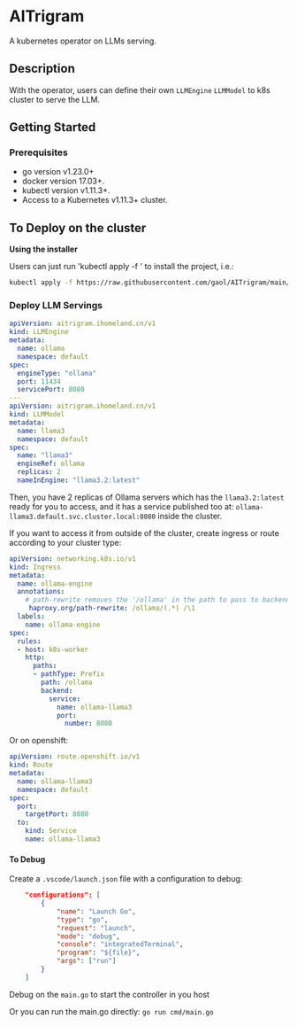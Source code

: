 # AITrigram
A kubernetes operator on LLMs serving.

## Description
With the operator, users can define their own `LLMEngine` `LLMModel` to k8s cluster to serve the LLM.

## Getting Started

### Prerequisites
- go version v1.23.0+
- docker version 17.03+.
- kubectl version v1.11.3+.
- Access to a Kubernetes v1.11.3+ cluster.

## To Deploy on the cluster

**Using the installer**

Users can just run 'kubectl apply -f <URL for YAML BUNDLE>' to install
the project, i.e.:

```sh
kubectl apply -f https://raw.githubusercontent.com/gaol/AITrigram/main/dist/install.yaml
```

### Deploy LLM Servings

```yaml
apiVersion: aitrigram.ihomeland.cn/v1
kind: LLMEngine
metadata:
  name: ollama
  namespace: default
spec:
  engineType: "ollama"
  port: 11434
  servicePort: 8080
---
apiVersion: aitrigram.ihomeland.cn/v1
kind: LLMModel
metadata:
  name: llama3
  namespace: default
spec:
  name: "llama3"
  engineRef: ollama
  replicas: 2
  nameInEngine: "llama3.2:latest"
```
Then, you have 2 replicas of Ollama servers which has the `llama3.2:latest` ready for you to access, and it has a service published too at: `ollama-llama3.default.svc.cluster.local:8080` inside the cluster.

If you want to access it from outside of the cluster, create ingress or route according to your cluster type:

```yaml
apiVersion: networking.k8s.io/v1
kind: Ingress
metadata:
  name: ollama-engine
  annotations:
    # path-rewrite removes the '/ollama' in the path to pass to backend ollama servers.
     haproxy.org/path-rewrite: /ollama/(.*) /\1
  labels:
    name: ollama-engine
spec:
  rules:
  - host: k8s-worker
    http:
      paths:
      - pathType: Prefix
        path: /ollama
        backend:
          service:
            name: ollama-llama3
            port:
              number: 8080
```

Or on openshift:

```yaml
apiVersion: route.openshift.io/v1
kind: Route
metadata:
  name: ollama-llama3
  namespace: default
spec:
  port:
    targetPort: 8080
  to:
    kind: Service
    name: ollama-llama3

```

#### To Debug

Create a `.vscode/launch.json` file with a configuration to debug:
```json
    "configurations": [
        {
            "name": "Launch Go",
            "type": "go",
            "request": "launch",
            "mode": "debug",
            "console": "integratedTerminal",
            "program": "${file}",
            "args": ["run"]
        }
    ]
```
Debug on the `main.go` to start the controller in you host

Or you can run the main.go directly: `go run cmd/main.go`
